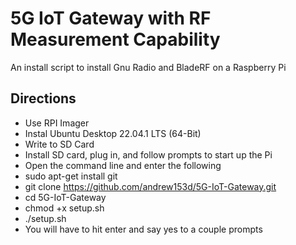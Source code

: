 # 5G IoT Gateway with RF Measurement Capability
An install script to install Gnu Radio and BladeRF on a Raspberry Pi

## Directions
* Use RPI Imager
* Instal Ubuntu Desktop 22.04.1 LTS (64-Bit)
* Write to SD Card
* Install SD card, plug in, and follow prompts to start up the Pi
* Open the command line and enter the following
* sudo apt-get install git
* git clone https://github.com/andrew153d/5G-IoT-Gateway.git
* cd 5G-IoT-Gateway
* chmod +x setup.sh
* ./setup.sh
* You will have to hit enter and say yes to a couple prompts
